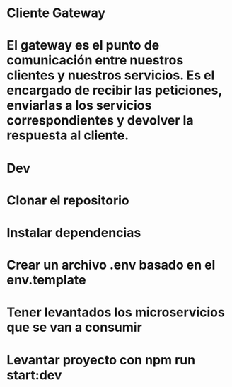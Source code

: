 # Cliente Gateway

# El gateway es el punto de comunicación entre nuestros clientes y nuestros servicios. Es el encargado de recibir las peticiones, enviarlas a los servicios correspondientes y devolver la respuesta al cliente.

# Dev

# Clonar el repositorio

# Instalar dependencias

# Crear un archivo .env basado en el env.template

# Tener levantados los microservicios que se van a consumir

# Levantar proyecto con npm run start:dev
